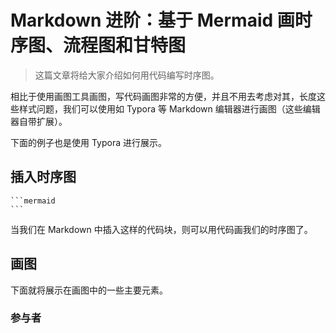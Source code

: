 # Markdown 进阶：基于 Mermaid 画时序图、流程图和甘特图

> 这篇文章将给大家介绍如何用代码编写时序图。

相比于使用画图工具画图，写代码画图非常的方便，并且不用去考虑对其，长度这些样式问题，我们可以使用如 Typora 等 Markdown 编辑器进行画图（这些编辑器自带扩展）。

下面的例子也是使用 Typora 进行展示。

## 插入时序图

```
​```mermaid
​```
```

当我们在 Markdown 中插入这样的代码块，则可以用代码画我们的时序图了。

## 画图

下面就将展示在画图中的一些主要元素。

### 参与者

### 

